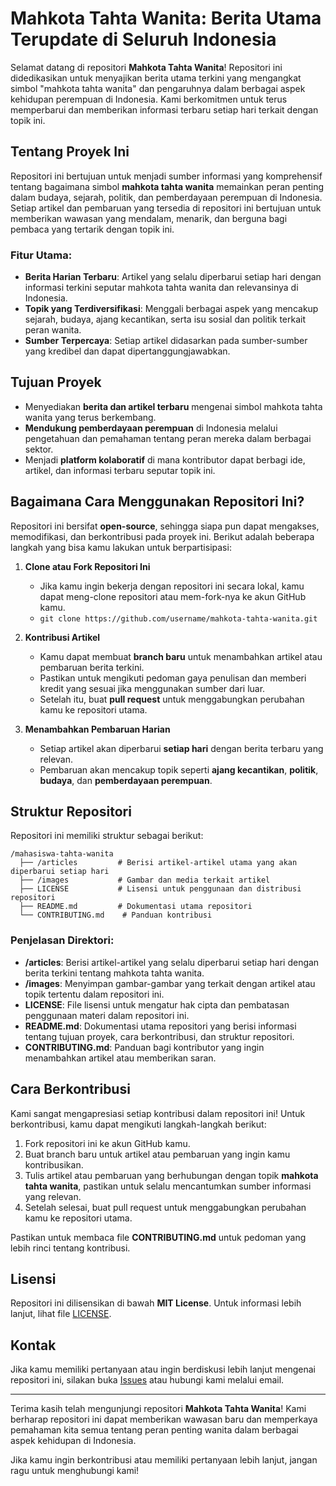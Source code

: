 # Mahkota Tahta Wanita: Berita Utama Terupdate di Seluruh Indonesia

Selamat datang di repositori **Mahkota Tahta Wanita**! Repositori ini didedikasikan untuk menyajikan berita utama terkini yang mengangkat simbol "mahkota tahta wanita" dan pengaruhnya dalam berbagai aspek kehidupan perempuan di Indonesia. Kami berkomitmen untuk terus memperbarui dan memberikan informasi terbaru setiap hari terkait dengan topik ini.

## Tentang Proyek Ini

Repositori ini bertujuan untuk menjadi sumber informasi yang komprehensif tentang bagaimana simbol **mahkota tahta wanita** memainkan peran penting dalam budaya, sejarah, politik, dan pemberdayaan perempuan di Indonesia. Setiap artikel dan pembaruan yang tersedia di repositori ini bertujuan untuk memberikan wawasan yang mendalam, menarik, dan berguna bagi pembaca yang tertarik dengan topik ini.

### Fitur Utama:
- **Berita Harian Terbaru**: Artikel yang selalu diperbarui setiap hari dengan informasi terkini seputar mahkota tahta wanita dan relevansinya di Indonesia.
- **Topik yang Terdiversifikasi**: Menggali berbagai aspek yang mencakup sejarah, budaya, ajang kecantikan, serta isu sosial dan politik terkait peran wanita.
- **Sumber Terpercaya**: Setiap artikel didasarkan pada sumber-sumber yang kredibel dan dapat dipertanggungjawabkan.
  
## Tujuan Proyek

- Menyediakan **berita dan artikel terbaru** mengenai simbol mahkota tahta wanita yang terus berkembang.
- **Mendukung pemberdayaan perempuan** di Indonesia melalui pengetahuan dan pemahaman tentang peran mereka dalam berbagai sektor.
- Menjadi **platform kolaboratif** di mana kontributor dapat berbagi ide, artikel, dan informasi terbaru seputar topik ini.

## Bagaimana Cara Menggunakan Repositori Ini?

Repositori ini bersifat **open-source**, sehingga siapa pun dapat mengakses, memodifikasi, dan berkontribusi pada proyek ini. Berikut adalah beberapa langkah yang bisa kamu lakukan untuk berpartisipasi:

1. **Clone atau Fork Repositori Ini**
   - Jika kamu ingin bekerja dengan repositori ini secara lokal, kamu dapat meng-clone repositori atau mem-fork-nya ke akun GitHub kamu.
   - `git clone https://github.com/username/mahkota-tahta-wanita.git`

2. **Kontribusi Artikel**
   - Kamu dapat membuat **branch baru** untuk menambahkan artikel atau pembaruan berita terkini.
   - Pastikan untuk mengikuti pedoman gaya penulisan dan memberi kredit yang sesuai jika menggunakan sumber dari luar.
   - Setelah itu, buat **pull request** untuk menggabungkan perubahan kamu ke repositori utama.

3. **Menambahkan Pembaruan Harian**
   - Setiap artikel akan diperbarui **setiap hari** dengan berita terbaru yang relevan.
   - Pembaruan akan mencakup topik seperti **ajang kecantikan**, **politik**, **budaya**, dan **pemberdayaan perempuan**.

## Struktur Repositori

Repositori ini memiliki struktur sebagai berikut:

```
/mahasiswa-tahta-wanita
  ├── /articles         # Berisi artikel-artikel utama yang akan diperbarui setiap hari
  ├── /images           # Gambar dan media terkait artikel
  ├── LICENSE           # Lisensi untuk penggunaan dan distribusi repositori
  ├── README.md         # Dokumentasi utama repositori
  └── CONTRIBUTING.md    # Panduan kontribusi
```

### Penjelasan Direktori:
- **/articles**: Berisi artikel-artikel yang selalu diperbarui setiap hari dengan berita terkini tentang mahkota tahta wanita.
- **/images**: Menyimpan gambar-gambar yang terkait dengan artikel atau topik tertentu dalam repositori ini.
- **LICENSE**: File lisensi untuk mengatur hak cipta dan pembatasan penggunaan materi dalam repositori ini.
- **README.md**: Dokumentasi utama repositori yang berisi informasi tentang tujuan proyek, cara berkontribusi, dan struktur repositori.
- **CONTRIBUTING.md**: Panduan bagi kontributor yang ingin menambahkan artikel atau memberikan saran.

## Cara Berkontribusi

Kami sangat mengapresiasi setiap kontribusi dalam repositori ini! Untuk berkontribusi, kamu dapat mengikuti langkah-langkah berikut:

1. Fork repositori ini ke akun GitHub kamu.
2. Buat branch baru untuk artikel atau pembaruan yang ingin kamu kontribusikan.
3. Tulis artikel atau pembaruan yang berhubungan dengan topik **mahkota tahta wanita**, pastikan untuk selalu mencantumkan sumber informasi yang relevan.
4. Setelah selesai, buat pull request untuk menggabungkan perubahan kamu ke repositori utama.

Pastikan untuk membaca file **CONTRIBUTING.md** untuk pedoman yang lebih rinci tentang kontribusi.

## Lisensi

Repositori ini dilisensikan di bawah **MIT License**. Untuk informasi lebih lanjut, lihat file [LICENSE](./LICENSE).

## Kontak

Jika kamu memiliki pertanyaan atau ingin berdiskusi lebih lanjut mengenai repositori ini, silakan buka [Issues](https://github.com/username/mahkota-tahta-wanita/issues) atau hubungi kami melalui email.

---

Terima kasih telah mengunjungi repositori **Mahkota Tahta Wanita**! Kami berharap repositori ini dapat memberikan wawasan baru dan memperkaya pemahaman kita semua tentang peran penting wanita dalam berbagai aspek kehidupan di Indonesia. 

Jika kamu ingin berkontribusi atau memiliki pertanyaan lebih lanjut, jangan ragu untuk menghubungi kami!
